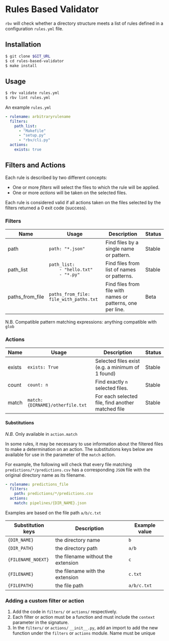 # Rules Based Validator

`rbv` will check whether a directory structure meets a list of rules defined
 in a configuration `rules.yml` file.

## Installation

```bash
$ git clone $GIT_URL
$ cd rules-based-validator
$ make install
```

## Usage

```bash
$ rbv validate rules.yml
$ rbv lint rules.yml
```

An example `rules.yml`
```yaml
- rulename: arbitraryrulename
  filters:
    path_list:
      - "Makefile"
      - "setup.py"
      - "rbv/cli.py"
  actions:
    exists: true
```

## Filters and Actions

Each rule is described by two different concepts:
* One or more *filters* will select the files to which the rule will be applied.
* One or more *actions* will be taken on the selected files.

Each rule is considered valid if all actions taken on the files
selected by the filters returned a 0 exit code (success).

### Filters


|  Name   | Usage         | Description                                        | Status  |  
|---------|---------------|----------------------------------------------------|---|
| path    | `path: "*.json"`  | Find files by a single name or pattern.  | Stable  |   
| path_list | `path_list:`<br/>`    - "hello.txt"`<br/>`    - "*.py"` | Find files from list of names or patterns. | Stable  |   
| paths_from_file  | `paths_from_file: file_with_paths.txt`| Find files from file with names or patterns, one per line.  | Beta  |   

N.B. Compatible pattern matching expressions: anything compatible with `glob`


### Actions

|  Name   | Usage         | Description                                        | Status  |  
|---------|---------------|----------------------------------------------------|---|
| exists  | `exists: True`| Selected files exist (e.g. a minimum of 1 found)   | Stable  |   
| count   | `count: n`    | Find exactly `n` selected files.                   | Stable  |   
| match   | `match: {DIRNAME}/otherfile.txt`            | For each selected file, find another matched file  | Stable  |   

#### Substitutions

*N.B.* Only available in `action.match`

In some rules, it may be necessary to use information about the filtered files to make a determination on an action. The substitutions keys below are available for use in the parameter of the `match` action.

For example, the following will check that every file matching `predictions/*/predictions.csv` has a corresponding `JSON` file with the original directory name as its filename.

```yaml
- rulename: predictions_file
  filters:
    path: predictions/*/predictions.csv
  actions:
    match: pipelines/{DIR_NAME}.json
```

Examples are based on the file path `a/b/c.txt`

| Substitution keys  |   Description                      |Example value|
|--------------------|------------------------------------|-------------|
| `{DIR_NAME}`       |  the directory name                | `b`         |
| `{DIR_PATH}`       |  the directory path                | `a/b`       |
| `{FILENAME_NOEXT}` | the filename without the extension | `c`         |
| `{FILENAME}`       | the filename with the extension    | `c.txt`     |
| `{FILEPATH}`       | the file path                      | `a/b/c.txt` |


### Adding a custom filter or action

1. Add the code in `filters/` or `actions/` respectively.
2. Each filter or action must be a function and must include the `context` parameter in the signature.
3. In the `filters/` or `actions/` `__init__.py`, add an import to add the new function under the
`filters` or `actions` module.
Name must be unique
